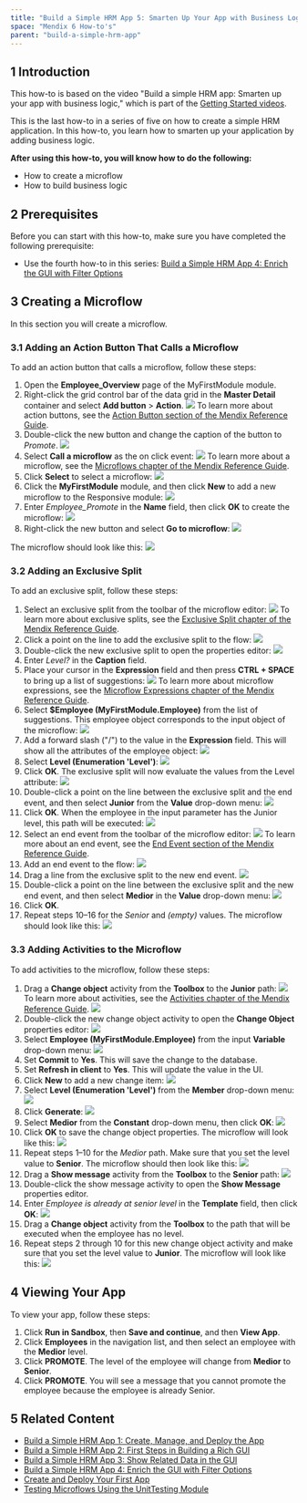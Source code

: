 ```yaml
---
title: "Build a Simple HRM App 5: Smarten Up Your App with Business Logic"
space: "Mendix 6 How-to's"
parent: "build-a-simple-hrm-app"
---
```


## 1 Introduction

This how-to is based on the video "Build a simple HRM app: Smarten up your app with business logic," which is part of the [Getting Started videos](http://gettingstarted.mendixcloud.com/link/courses/gettingstarted).

This is the last how-to in a series of five on how to create a simple HRM application. In this how-to, you learn how to smarten up your application by adding business logic.

**After using this how-to, you will know how to do the following:**  

*   How to create a microflow
*   How to build business logic

## 2 Prerequisites

Before you can start with this how-to, make sure you have completed the following prerequisite:

* Use the fourth how-to in this series: [Build a Simple HRM App 4: Enrich the GUI with Filter Options](/howto6/build-a-simple-hrm-app-4-enrich-the-gui-with-filter-options)

## 3 Creating a Microflow

In this section you will create a microflow.

### 3.1 Adding an Action Button That Calls a Microflow

To add an action button that calls a microflow, follow these steps:

1. Open the **Employee_Overview** page of the MyFirstModule module.
2. Right-click the grid control bar of the data grid in the **Master Detail** container and select **Add button** > **Action**.
    ![](attachments/18448670/18580844.png) 
    To learn more about action buttons, see the [Action Button section of the Mendix Reference Guide](/refguide6/action-button).
3. Double-click the new button and change the caption of the button to *Promote*.
    ![](attachments/18448670/18580843.png)
4. Select **Call a microflow** as the on click event:
    ![](attachments/18448670/18580842.png)
    To learn more about a microflow, see the [Microflows chapter of the Mendix Reference Guide](/refguide6/microflows).
5. Click **Select** to select a microflow:
    ![](attachments/18448670/18580841.png) 
6. Click the **MyFirstModule** module, and then click **New** to add a new microflow to the Responsive module:
    ![](attachments/18448670/18580840.png) 
7. Enter *Employee_Promote* in the **Name** field, then click **OK** to create the microflow:
    ![](attachments/18448670/18580839.png) 
8. Right-click the new button and select **Go to microflow**:
    ![](attachments/18448670/18580838.png) 

The microflow should look like this:
![](attachments/18448670/18580837.png) 

### 3.2 Adding an Exclusive Split

To add an exclusive split, follow these steps:

1. Select an exclusive split from the toolbar of the microflow editor:
    ![](attachments/18448670/18580836.png) 
     To learn more about exclusive splits, see the [Exclusive Split chapter of the Mendix Reference Guide](/refguide6/exclusive-split).
2. Click a point on the line to add the exclusive split to the flow:
    ![](attachments/18448670/18580835.png) 
3. Double-click the new exclusive split to open the properties editor:
    ![](attachments/18448670/18580833.png)
4. Enter *Level?* in the **Caption** field. 
5. Place your cursor in the **Expression** field and then press **CTRL + SPACE** to bring up a list of suggestions:
    ![](attachments/18448670/18580826.png) 
    To learn more about microflow expressions, see the [Microflow Expressions chapter of the Mendix Reference Guide](/refguide6/microflow-expressions).
6. Select **$Employee (MyFirstModule.Employee)** from the list of suggestions. This employee object corresponds to the input object of the microflow:
    ![](attachments/18448670/18580796.png)
7. Add a forward slash ("/") to the value in the **Expression** field. This will show all the attributes of the employee object:
    ![](attachments/18448670/18580827.png)
8. Select **Level (Enumeration 'Level')**:
    ![](attachments/18448670/18580828.png)
9. Click **OK**. The exclusive split will now evaluate the values from the Level attribute:
    ![](attachments/18448670/18580824.png) 
10. Double-click a point on the line between the exclusive split and the end event, and then select **Junior** from the **Value** drop-down menu:
    ![](attachments/18448670/18580822.png) 
11. Click **OK**. When the employee in the input parameter has the Junior level, this path will be executed:
    ![](attachments/18448670/18580821.png)
12. Select an end event from the toolbar of the microflow editor:
    ![](attachments/18448670/18580820.png)
    To learn more about an end event, see the [End Event section of the Mendix Reference Guide](/refguide6/end-event).
13. Add an end event to the flow:
    ![](attachments/18448670/18580816.png)
14. Drag a line from the exclusive split to the new end event.
    ![](attachments/18448670/18580817.png)
15. Double-click a point on the line between the exclusive split and the new end event, and then select **Medior** in the **Value** drop-down menu:
    ![](attachments/18448670/18580814.png)
16. Click **OK**.
17. Repeat steps 10–16 for the *Senior* and *(empty)* values. The microflow should look like this:
    ![](attachments/18448670/18580813.png)

### 3.3 Adding Activities to the Microflow

To add activities to the microflow, follow these steps:

1. Drag a **Change object** activity from the **Toolbox** to the **Junior** path:
    ![](attachments/18448670/18580810.png)
    To learn more about activities, see the [Activities chapter of the Mendix Reference Guide](/refguide6/activities).
    ![](attachments/18448670/18580809.png)
2. Double-click the new change object activity to open the **Change Object** properties editor:
    ![](attachments/18448670/18580808.png)
3. Select **Employee (MyFirstModule.Employee)** from the input **Variable** drop-down menu:
    ![](attachments/18448670/18580807.png) 
4. Set **Commit** to **Yes**. This will save the change to the database.
5. Set **Refresh in client** to **Yes**. This will update the value in the UI.
6. Click **New** to add a new change item:
    ![](attachments/18448670/18580806.png) 
7. Select **Level (Enumeration 'Level')** from the **Member** drop-down menu:
    ![](attachments/18448670/18580805.png) 
8. Click **Generate**:
    ![](attachments/18448670/18580804.png) 
9.  Select **Medior** from the **Constant** drop-down menu, then click **OK**:
    ![](attachments/18448670/18580803.png)
10. Click **OK** to save the change object properties. The microflow will look like this:
![](attachments/18448670/18580802.png) 
11. Repeat steps 1–10 for the *Medior* path. Make sure that you set the level value to **Senior**. The microflow should then look like this:
    ![](attachments/18448670/18580801.png)
12. Drag a **Show message** activity from the **Toolbox** to the **Senior** path:
    ![](attachments/18448670/18580800.png) 
13. Double-click the show message activity to open the **Show Message** properties editor.
14. Enter *Employee is already at senior level* in the **Template** field, then click **OK**:
    ![](attachments/18448670/18580798.png)
15. Drag a **Change object** activity from the **Toolbox** to the path that will be executed when the employee has no level.
16. Repeat steps 2 through 10 for this new change object activity and make sure that you set the level value to **Junior**. The microflow will look like this:
    ![](attachments/18448670/18580797.png) 

## 4 Viewing Your App

To view your app, follow these steps:

1. Click **Run in Sandbox**, then **Save and continue**, and then **View App**.
2. Click **Employees** in the navigation list, and then select an employee with the **Medior** level.
3. Click **PROMOTE**. The level of the employee will change from **Medior** to **Senior**.
4. Click **PROMOTE**. You will see a message that you cannot promote the employee because the employee is already Senior.

## 5 Related Content

* [Build a Simple HRM App 1: Create, Manage, and Deploy the App](/howto6/build-a-simple-hrm-app-1-create-manage-and-deploy-the-app)
* [Build a Simple HRM App 2: First Steps in Building a Rich GUI](/howto6/build-a-simple-hrm-app-2-first-steps-in-building-a-rich-gui)
* [Build a Simple HRM App 3: Show Related Data in the GUI](/howto6/build-a-simple-hrm-app-3-show-related-data-in-the-gui)
* [Build a Simple HRM App 4: Enrich the GUI with Filter Options](/howto6/build-a-simple-hrm-app-4-enrich-the-gui-with-filter-options)
* [Create and Deploy Your First App](/howto6/create-and-deploy-your-first-app)
* [Testing Microflows Using the UnitTesting Module](/howto6/testing-microflows-using-the-unittesting-module)
